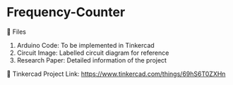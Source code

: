 # Frequency-Counter

💫 Files

1. Arduino Code: To be implemented in Tinkercad
2. Circuit Image: Labelled circuit diagram for reference
3. Research Paper: Detailed information of the project

💫 Tinkercad Project Link: https://www.tinkercad.com/things/69hS6T0ZXHn
